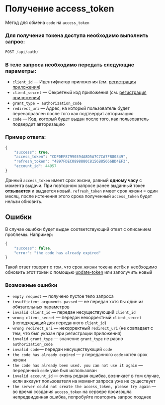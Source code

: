 # Получение access_token

Метод для обмена `code` на `access_token`

### Для получения токена доступа необходимо выполнить запрос:
```javascript
POST /api/auth/
```

### В теле запроса необходимо передать следующие параметры:
* `client_id` — Идентификтор приложения (см. [регистрация приложения](https://xn--80adjbxl0aeb4ii6a.xn--p1ai/wp-admin/admin.php?page=apps))
* `client_secret` — Секретный код приложения (см. [регистрация приложения](https://xn--80adjbxl0aeb4ii6a.xn--p1ai/wp-admin/admin.php?page=apps))
* `grant_type = authorization_code`
* `redirect_uri` — Адрес, на который пользователь будет перенаправлен после того как подтвердит авторизацию
* `code` — Код, который будет выдан после того, как пользователь подвердит авторизацию

### Пример ответа:
```javascript
{
    "success": true,
    "access_token": "CDF0EF87990394A8D5A7C7CA7FB80349", 
    "refresh_token": "4897FDEC0898880C8156B85666BD4EF3",
    "account_id": 44957
}
```

Данный `access_token` имеет срок жизни, равный **одному часу** с момента выдачи. При повторном запросе ранее выданный токен **отзывается** и выдается новый. `refresh_token` имеет срок жизни = один месяц, после истечения этого срока полученный `access_token` будет нельзи обновить.

## Ошибки

В случае ошибки будет выдан соответствующий ответ с описанием проблемы. Например:
```javascript
{
    "success": false,
    "error": "the code has already expired"
}
```
Такой ответ говорит о том, что срок жизни токена истёк и необходимо обновить этот токен с помощью [update-token](https://github.com/len0xx/career-api/blob/master/docs/update-token.md) или заполучить новый

### Возможные ошибки
* `empty request` — получено пустое тело запроса
* `insufficient arguments passed` — не передан хотя бы один из обязательных параметров
* `invalid client_id` — передан несуществующий `client_id`
* `wrong client_secret` — передан некорректный `client_secret` (неподходящий для переданного `client_id`)
* `wrong redirect_uri` — некорректный `redirect_uri` (не совпадает с тем, что был указан при регистрации приложения)
* `invalid grant_type` — значение `grant_type` не равно `authorization_code`
* `invalid code`— передан несуществующий `code`
* `the code has already expired` — у переданного `code` истёк срок жизни
* `the code has already been used. you can not use it again` — переданный `code` уже был использован
* `invalid account_id` — очень редкая ошибка, возникает в том случае, если аккаунт пользователя на момент запроса уже не существует
* `the server could not create the access_token, please try again` — во время создания `access_token` на сервере произошла непредвиденная ошибка, попробуйте повторить запрос позднее

